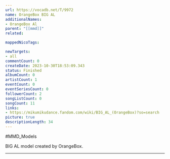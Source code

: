 ```yaml
---
url: https://vocadb.net/T/9972
name: OrangeBox BIG AL
additionalNames: 
- OrangeBox Al
parent: "[[mmd]]"
related:

mappedNicoTags:

newTargets:
- all
commentCount: 0
createDate: 2023-10-30T18:53:09.343
status: Finished
albumCount: 0
artistCount: 1
eventCount: 0
eventSeriesCount: 0
followerCount: 2
songListCount: 0
songCount: 11
links: 
- https://mikumikudance.fandom.com/wiki/BIG_AL_(OrangeBox)?so=search
picture: true
descriptionLength: 34
---
```


#MMD_Models

BIG AL model created by OrangeBox.

---

